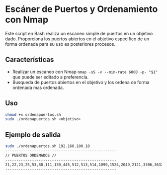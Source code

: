 # Escáner de Puertos y Ordenamiento con Nmap

Este script en Bash realiza un escaneo simple de puertos en un objetivo dado. Proporciona los puertos abiertos en el objetivo especifico de un forma ordenada para su uso es posteriores procesos.

## Características

- Realizar un escaneo con Nmap `nmap -sS -v --min-rate 6000 -p- "$1"` que puede ser editado a preferencia.
- Busqueda de puertos abiertos en el objetivo y los ordena de forma ordenada mas ordenada.

## Uso

```bash
chmod +x ordenapuertos.sh
sudo ./ordenapuertos.sh <objetivo>
```

## Ejemplo de salida

```bash
sudo ./ordenapuertos.sh 192.168.100.18
--------------------------------------------------
// PUERTOS ORDENADOS //
--------------------------------------------------
21,22,23,25,53,80,111,139,445,512,513,514,1099,1524,2049,2121,3306,3632,5432,5900,6000,6667,6697,8009,8180,8787,36273,47693,56699,59046
--------------------------------------------------
```
